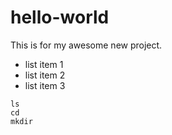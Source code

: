 # hello-world

This is for my awesome new project.

* list item 1
* list item 2
* list item 3

~~~
ls
cd
mkdir
~~~
